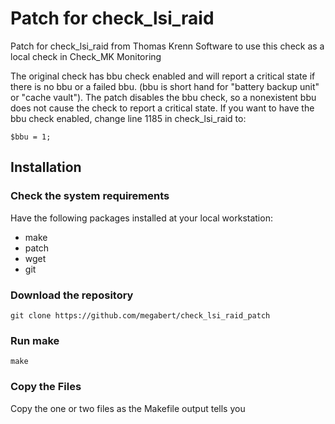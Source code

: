 # Patch for check_lsi_raid

Patch for check_lsi_raid from Thomas Krenn Software
to use this check as a local check in Check_MK Monitoring

The original check has bbu check enabled and will report
a critical state if there is no bbu or a failed bbu. (bbu is 
short hand for "battery backup unit" or "cache vault"). The
patch disables the bbu check, so a nonexistent bbu does not
cause the check to report a critical state. If you want to have
the bbu check enabled, change line 1185 in check_lsi_raid
to:

    $bbu = 1;


## Installation

### Check the system requirements

Have the following packages installed at your local workstation:

* make
* patch
* wget
* git

### Download the repository

    git clone https://github.com/megabert/check_lsi_raid_patch

### Run make

    make

### Copy the Files

Copy the one or two files as the Makefile output tells you


